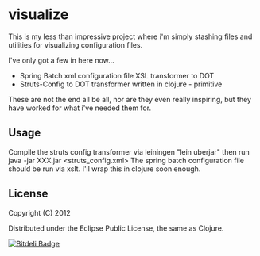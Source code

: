 # visualize

This is my less than impressive project where i'm simply stashing files and utilities for visualizing configuration files.

I've only got a few in here now...
* Spring Batch xml configuration file XSL transformer to DOT
* Struts-Config to DOT transformer written in clojure - primitive

These are not the end all be all, nor are they even really inspiring, but they have worked for what i've needed them for.

## Usage

Compile the struts config transformer via leiningen "lein uberjar" then run java -jar XXX.jar <struts_config.xml>
The spring batch configuration file should be run via xslt. I'll wrap this in clojure soon enough.

## License

Copyright (C) 2012

Distributed under the Eclipse Public License, the same as Clojure.


[![Bitdeli Badge](https://d2weczhvl823v0.cloudfront.net/trevershick/visualize/trend.png)](https://bitdeli.com/free "Bitdeli Badge")

